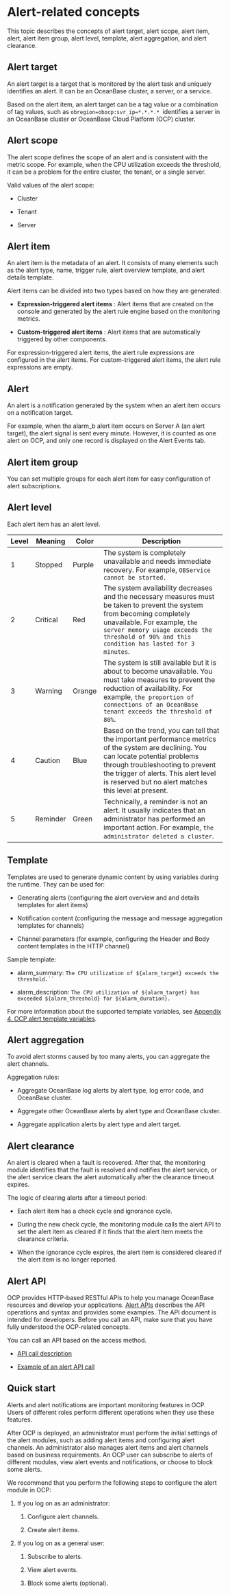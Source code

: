 Alert-related concepts 
===========================================

This topic describes the concepts of alert target, alert scope, alert item, alert, alert item group, alert level, template, alert aggregation, and alert clearance. 

Alert target 
---------------------------------

An alert target is a target that is monitored by the alert task and uniquely identifies an alert. It can be an OceanBase cluster, a server, or a service. 

Based on the alert item, an alert target can be a tag value or a combination of tag values, such as `obregion=obocp:svr_ip=*.*.*.* `identifies a server in an OceanBase cluster or OceanBase Cloud Platform (OCP) cluster.

Alert scope 
--------------------------------

The alert scope defines the scope of an alert and is consistent with the metric scope. For example, when the CPU utilization exceeds the threshold, it can be a problem for the entire cluster, the tenant, or a single server. 

Valid values of the alert scope:

* Cluster

  

* Tenant

  

* Server

  




Alert item 
-------------------------------

An alert item is the metadata of an alert. It consists of many elements such as the alert type, name, trigger rule, alert overview template, and alert details template. 

Alert items can be divided into two types based on how they are generated:

* **Expression-triggered alert items** : Alert items that are created on the console and generated by the alert rule engine based on the monitoring metrics.

* **Custom-triggered alert items** : Alert items that are automatically triggered by other components.




For expression-triggered alert items, the alert rule expressions are configured in the alert items. For custom-triggered alert items, the alert rule expressions are empty.

Alert 
--------------------------

An alert is a notification generated by the system when an alert item occurs on a notification target. 

For example, when the alarm_b alert item occurs on Server A (an alert target), the alert signal is sent every minute. However, it is counted as one alert on OCP, and only one record is displayed on the Alert Events tab.

Alert item group 
-------------------------------------

You can set multiple groups for each alert item for easy configuration of alert subscriptions.

Alert level 
--------------------------------

Each alert item has an alert level. 


| **Level** | **Meaning** | **Color** |                                                                                                                              **Description**                                                                                                                              |
|-----------|-------------|-----------|---------------------------------------------------------------------------------------------------------------------------------------------------------------------------------------------------------------------------------------------------------------------------|
| 1         | Stopped     | Purple    | The system is completely unavailable and needs immediate recovery. For example,  `OBService cannot be started.`                                                                                                                                           |
| 2         | Critical    | Red       | The system availability decreases and the necessary measures must be taken to prevent the system from becoming completely unavailable. For example,  `the server memory usage exceeds the threshold of 90% and this condition has lasted for 3 minutes`.  |
| 3         | Warning     | Orange    | The system is still available but it is about to become unavailable. You must take measures to prevent the reduction of availability. For example,  `the proportion of connections of an OceanBase tenant exceeds the threshold of 80%`.                  |
| 4         | Caution     | Blue      | Based on the trend, you can tell that the important performance metrics of the system are declining. You can locate potential problems through troubleshooting to prevent the trigger of alerts. This alert level is reserved but no alert matches this level at present. |
| 5         | Reminder    | Green     | Technically, a reminder is not an alert. It usually indicates that an administrator has performed an important action. For example,  `the administrator deleted a cluster`.                                                                               |



Template 
-----------------------------

Templates are used to generate dynamic content by using variables during the runtime. They can be used for:

* Generating alerts (configuring the alert overview and and details templates for alert items)

  

* Notification content (configuring the message and message aggregation templates for channels)

  

* Channel parameters (for example, configuring the Header and Body content templates in the HTTP channel)

  




Sample template:

* alarm_summary: `The CPU utilization of ${alarm_target} exceeds the threshold.`` `

  

* alarm_description: `The CPU utilization of ${alarm_target} has exceeded ${alarm_threshold} for ${alarm_duration}.`




For more information about the supported template variables, see [Appendix 4. OCP alert template variables](t1954867.md#topic-2635742).

Alert aggregation 
--------------------------------------

To avoid alert storms caused by too many alerts, you can aggregate the alert channels. 

Aggregation rules:

* Aggregate OceanBase log alerts by alert type, log error code, and OceanBase cluster.

  

* Aggregate other OceanBase alerts by alert type and OceanBase cluster.

  

* Aggregate application alerts by alert type and alert target.

  




Alert clearance 
------------------------------------

An alert is cleared when a fault is recovered. After that, the monitoring module identifies that the fault is resolved and notifies the alert service, or the alert service clears the alert automatically after the clearance timeout expires. 

The logic of clearing alerts after a timeout period:

* Each alert item has a check cycle and ignorance cycle.

  

* During the new check cycle, the monitoring module calls the alert API to set the alert item as cleared if it finds that the alert item meets the clearance criteria.

  

* When the ignorance cycle expires, the alert item is considered cleared if the alert item is no longer reported.

  




Alert API 
------------------------------

OCP provides HTTP-based RESTful APIs to help you manage OceanBase resources and develop your applications. [Alert APIs](/en-US/5.api-reference/9.alert/1.alert-events/1.query-alert-event-list.md) describes the API operations and syntax and provides some examples. The API document is intended for developers. Before you call an API, make sure that you have fully understood the OCP-related concepts. 

You can call an API based on the access method.

* [API call description](/en-US/5.api-reference/2.api-call-description.md)

  

* [Example of an alert API call](/en-US/3.ob-cloud-platform/12.appendix/6.sample-api-operation.md)

  




Quick start 
--------------------------------

Alerts and alert notifications are important monitoring features in OCP. Users of different roles perform different operations when they use these features. 

After OCP is deployed, an administrator must perform the initial settings of the alert modules, such as adding alert items and configuring alert channels. An administrator also manages alert items and alert channels based on business requirements. An OCP user can subscribe to alerts of different modules, view alert events and notifications, or choose to block some alerts. 

We recommend that you perform the following steps to configure the alert module in OCP:

1. If you log on as an administrator:

   1. Configure alert channels.

      
   
   2. Create alert items.

      
   

   




<!-- -->

2. If you log on as a general user:

   1. Subscribe to alerts.

      
   
   2. View alert events.

      
   
   3. Block some alerts (optional).

      
   

   



